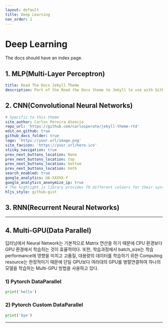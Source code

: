 ```yaml
---
layout: default
title: Deep Learning
nav_order: 1
---
```


# Deep Learning

The docs should have an index page.

## 1. MLP(Multi-Layer Perceptron)


```yml
title: Read The Docs Jekyll Theme
description: Port of the Read the Docs theme to Jekyll to use with GitHub Pages.
```

## 2. CNN(Convolutional Neural Networks)

```yml
# Specific to this theme
site_author: Carlos Pereira Atencio
repo_url: 'https://github.com/carlosperate/jekyll-theme-rtd'
edit_on_github: true
github_docs_folder: true
logo: 'https://your.url/image.png'
site_favicon: 'https://your.url/here.ico'
sticky_navigation: true
prev_next_buttons_location: None
prev_next_buttons_location: top
prev_next_buttons_location: bottom
prev_next_buttons_location: both
search_enabled: true
google_analytics: UA-XXXXX-Y
google_analytics_anonymize_ip: true
# The highlight.js library provides 79 different colours for their syntax highlighting. The default is github-gist.
hljs_style: github-gist
```

## 3. RNN(Recurrent Neural Networks)

---
## 4. Multi-GPU(Data Parallel)  
딥러닝에서 Neural Network는 기본적으로 Matrix 연산을 하기 때문에 CPU 환경보다 GPU 환경에서 학습하는 것이 효율적이다. 또한, 학습과정에서 batch_size는 학습 performance에 영향을 미치고 고품질, 대용량의 데이터를 학습하기 위한 Computing resource는 한정적이기 때문에 단일 GPU보다 여러대의 GPU를 병렬연결하여 하나의 모델을 학습하는 Multi-GPU 방법을 사용하고 있다. 
### 1) Pytorch DataParallel  
```python
print('hello')
```
### 2) Pytorch Custom DataParallel  
```python
print('bye')
```
---
